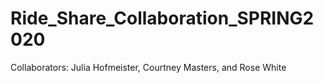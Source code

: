 # Ride_Share_Collaboration_SPRING2020
Collaborators: Julia Hofmeister, Courtney Masters, and Rose White
